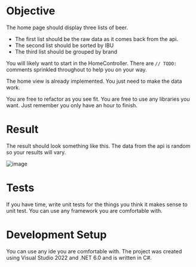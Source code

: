 # Objective
The home page should display three lists of beer.

- The first list should be the raw data as it comes back from the api.
- The second list should be sorted by IBU
- The third list should be grouped by brand

You will likely want to start in the HomeController. There are `// TODO:` comments sprinkled throughout to help you on your way.

The home view is already implemented. You just need to make the data work.

You are free to refactor as you see fit. You are free to use any libraries you want. Just remember you only have an hour to finish.

# Result
The result should look something like this. The data from the api is random so your results will vary.

![image](https://user-images.githubusercontent.com/103061331/161820017-4c3f7581-710c-4b3c-96a5-302711b3fd6d.png)

# Tests
If you have time, write unit tests for the things you think it makes sense to unit test. You can use any framework you are comfortable with.

# Development Setup
You can use any ide you are comfortable with. The project was created using Visual Studio 2022 and .NET 6.0 and is written in C#.
